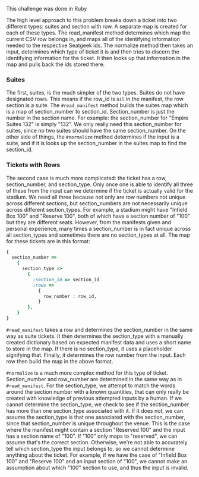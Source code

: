 This challenge was done in Ruby

The high level approach to this problem breaks down a ticket into two different types: suites and section with row. A separate map is created for each of these types. The read_manifest method determines which map the current CSV row belongs in, and maps all of the identifying information needed to the respective Seatgeek ids. The normalize method then takes an input, determines which type of ticket it is and then tries to discern the identifying information for the ticket. It then looks up that information in the map and pulls back the ids stored there.

### Suites  
The first, suites, is the much simpler of the two types. Suites do not have designated rows. This means if the row_id is `nil` in the manifest, the row section is a suite. The `#read_manifest` method builds the suites map which is a map of section_number to section_id. Section_number is just the number in the section name. For example: the section_number for "Empire Suites 132" is simply "132". We only really need this section_number for suites, since no two suites should have the same section_number.
On the other side of things, the `#normalize` method determines if the input is a suite, and if it is looks up the section_number in the suites map to find the section_id.

### Tickets with Rows
The second case is much more complicated: the ticket has a row, section_number, and section_type. Only once one is able to identify all three of these from the input can we determine if the ticket is actually valid for the stadium. We need all three because not only are row numbers not unique across different sections, but section_numbers are not necessarily unique across different section_types. For example, a stadium might have "Infield Box 100" and "Reserve 100", both of which have a section number of "100" but they are different seats. However, from the manifests given and personal experience, many times a section_number is in fact unique across all section_types and sometimes there are no section_types at all. The map for these tickets are in this format:
```ruby
{
  section_number =>
    {
      section_type =>
        {
          :section_id => section_id
          :rows =>
            {
              row_number : row_id,
            }
        },
    }
}
```
`#read_manifest` takes a row and determines the section_number in the same way as suite tickets. It then determines the section_type with a manually created dictionary based on expected manifest data and uses a short name to store in the map. If there is no section_type, it uses a placeholder signifying that. Finally, it determines the row number from the input. Each row then build the map in the above format.

`#normalize` is a much more complex method for this type of ticket. Section_number and row_number are determined in the same way as in `#read_manifest`. For the section_type, we attempt to match the words around the section number with a known quantities, that can only really be created with knowledge of previous attempted inputs by a human. If we cannot determine the section_type, we check to see if the section_number has more than one section_type associated with it. If it does not, we can assume the section_type is that one associated with the section_number, since that section_number is unique throughout the venue. This is the case where the manifest might contain a section "Reserved 100" and the input has a section name of "100". If "100" only maps to "reserved", we can assume that's the correct section. Otherwise, we're not able to accurately tell which section_type the input belongs to, so we cannot determine anything about the ticket. For example, if we have the case of "Infield Box 100" and "Reserve 100" and an input section of "100", we cannot make an assumption about which "100" section to use, and thus the input is invalid. 
